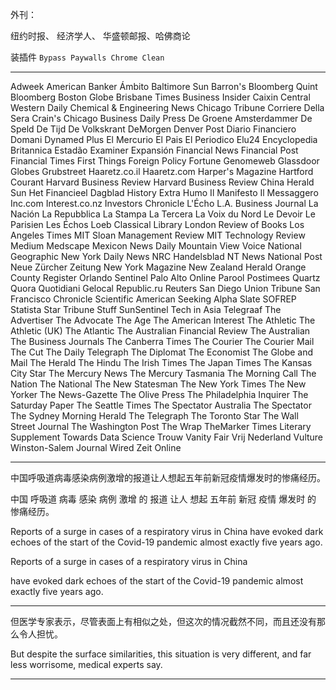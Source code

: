 外刊：

纽约时报、
经济学人、
华盛顿邮报、哈佛商论

装插件 `Bypass Paywalls Chrome Clean`

---

Adweek
American Banker
Ámbito
Baltimore Sun
Barron's
Bloomberg Quint
Bloomberg
Boston Globe
Brisbane Times
Business Insider
Caixin
Central Western Daily
Chemical & Engineering News
Chicago Tribune
Corriere Della Sera
Crain's Chicago Business
Daily Press
De Groene Amsterdammer
De Speld
De Tijd
De Volkskrant
DeMorgen
Denver Post
Diario Financiero
Domani
Dynamed Plus
El Mercurio
El Pais
El Periodico
Elu24
Encyclopedia Britannica
Estadão
Examiner
Expansión
Financial News
Financial Post
Financial Times
First Things
Foreign Policy
Fortune
Genomeweb
Glassdoor
Globes
Grubstreet
Haaretz.co.il
Haaretz.com
Harper's Magazine
Hartford Courant
Harvard Business Review
Harvard Business Review China
Herald Sun
Het Financieel Dagblad
History Extra
Humo
Il Manifesto
Il Messaggero
Inc.com
Interest.co.nz
Investors Chronicle L'Écho
L.A. Business Journal
La Nación
La Repubblica
La Stampa
La Tercera
La Voix du Nord
Le Devoir
Le Parisien
Les Échos
Loeb Classical Library
London Review of Books
Los Angeles Times
MIT Sloan Management Review
MIT Technology Review
Medium
Medscape
Mexicon News Daily
Mountain View Voice
National Geographic
New York Daily News
NRC Handelsblad
NT News
National Post
Neue Zürcher Zeitung
New York Magazine
New Zealand Herald
Orange County Register
Orlando Sentinel
Palo Alto Online
Parool
Postimees
Quartz
Quora
Quotidiani Gelocal
Republic.ru
Reuters
San Diego Union Tribune
San Francisco Chronicle
Scientific American
Seeking Alpha
Slate
SOFREP
Statista
Star Tribune
Stuff
SunSentinel
Tech in Asia
Telegraaf
The Advertiser
The Advocate
The Age
The American Interest
The Athletic
The Athletic (UK)
The Atlantic
The Australian Financial Review
The Australian
The Business Journals
The Canberra Times
The Courier
The Courier Mail
The Cut
The Daily Telegraph
The Diplomat
The Economist
The Globe and Mail
The Herald
The Hindu
The Irish Times
The Japan Times
The Kansas City Star
The Mercury News
The Mercury Tasmania
The Morning Call
The Nation
The National
The New Statesman
The New York Times
The New Yorker
The News-Gazette
The Olive Press
The Philadelphia Inquirer
The Saturday Paper
The Seattle Times
The Spectator Australia
The Spectator
The Sydney Morning Herald
The Telegraph
The Toronto Star
The Wall Street Journal
The Washington Post
The Wrap
TheMarker
Times Literary Supplement
Towards Data Science
Trouw
Vanity Fair
Vrij Nederland
Vulture
Winston-Salem Journal
Wired
Zeit Online

---

中国呼吸道病毒感染病例激增的报道让人想起五年前新冠疫情爆发时的惨痛经历。

中国 呼吸道 病毒 感染 病例 激增 的 报道 让人 想起 五年前 新冠 疫情 爆发时 的 惨痛经历。

Reports of a surge in cases of a respiratory virus in China have evoked dark echoes of the start of the Covid-19 pandemic almost exactly five years ago.


Reports of a surge in cases of a respiratory virus in China

have evoked dark echoes of the start of the Covid-19 pandemic almost exactly five years ago.

---

但医学专家表示，尽管表面上有相似之处，但这次的情况截然不同，而且还没有那么令人担忧。

But despite the surface similarities, this situation is very different, and far less worrisome, medical experts say.

---
